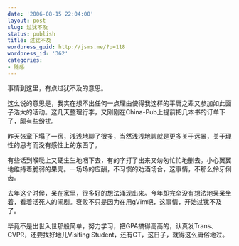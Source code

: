```yaml
---
date: '2006-08-15 22:04:00'
layout: post
slug: 过犹不及
status: publish
title: 过犹不及
wordpress_guid: http://jsms.me/?p=118
wordpress_id: '362'
categories:
- 随感
---
```


事情到这里，有点过犹不及的意思。

这么说的意思是，我实在想不出任何一点理由使得我这样的平庸之辈又参加如此面子浩大的活动。这几天整理行李，又刚刚在China-Pub上提前把几本书的订单下了，颇有些纷扰。

昨天张章下塌了一宿，浅浅地聊了很多，当然浅浅地聊就是更多关于远景，关于理性的思考而没有感性上的东西了。

有些话到喉咙上又硬生生地咽下去，有的字打了出来又匆匆忙忙地删去。小心翼翼地维持着脆弱的果壳。一场场的应酬，不习惯的劝酒场合，这事情，不那么伶牙俐齿。

去年这个时候，呆在家里，很多好的想法涌现出来。今年却完全没有想法地呆呆坐着，看着活死人的闹剧。衰败不只是因为在用gVim吧，这事情，开始过犹不及了。

毕竟不是出世入世那般简单，努力学习，把GPA搞得高高的，认真发Trans、CVPR，还要找好地儿Visiting Student，还有GT，这日子，就得这么庸俗地过。

